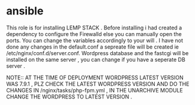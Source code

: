 # ansible
This role is for installing LEMP STACK .
Before installing i had created a dependency to configure the Firewalld else you can manually open the ports.
You can change the variables accordingly to your will .
I have not done any changes in the default.conf a sepreate file will be created ie /etc/nginx/conf.d/server.conf.
Wordpress database and the fastcgi will be installed on the same server , you can change if you have a seperate DB server .


NOTE:: AT THE TIME OF DEPLOYMENT WORDPRESS LATEST VERSION WAS 7.9.1 , PLZ CHECK THE LATEST WORDPRESS VERSION AND DO THE CHANGES IN /nginx/tasks/php-fpm.yml , IN THE UNARCHIVE MODULE CHANGE THE WORDPRESS TO LATEST VERSION .
